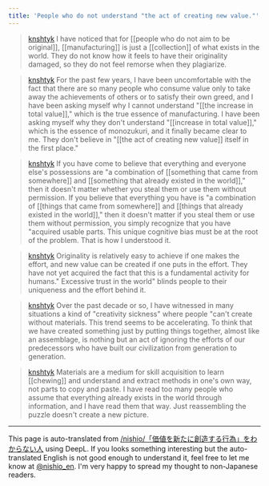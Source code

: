 ```yaml
---
title: 'People who do not understand "the act of creating new value."'
---
```


> [knshtyk](https://twitter.com/knshtyk/status/1755724928194957483) I have noticed that for [[people who do not aim to be original]], [[manufacturing]] is just a [[collection]] of what exists in the world. They do not know how it feels to have their originality damaged, so they do not feel remorse when they plagiarize.

> [knshtyk](https://twitter.com/knshtyk/status/1755726341717237886) For the past few years, I have been uncomfortable with the fact that there are so many people who consume value only to take away the achievements of others or to satisfy their own greed, and I have been asking myself why I cannot understand "[[the increase in total value]]," which is the true essence of manufacturing. I have been asking myself why they don't understand "[[increase in total value]]," which is the essence of monozukuri, and it finally became clear to me. They don't believe in "[[the act of creating new value]] itself in the first place."

> [knshtyk](https://twitter.com/knshtyk/status/1755727586456707404) If you have come to believe that everything and everyone else's possessions are "a combination of [[something that came from somewhere]] and [[something that already existed in the world]]," then it doesn't matter whether you steal them or use them without permission. If you believe that everything you have is "a combination of [[things that came from somewhere]] and [[things that already existed in the world]]," then it doesn't matter if you steal them or use them without permission, you simply recognize that you have "acquired usable parts. This unique cognitive bias must be at the root of the problem. That is how I understood it.

> [knshtyk](https://twitter.com/knshtyk/status/1755729019432210462) Originality is relatively easy to achieve if one makes the effort, and new value can be created if one puts in the effort. They have not yet acquired the fact that this is a fundamental activity for humans." Excessive trust in the world" blinds people to their uniqueness and the effort behind it.

> [knshtyk](https://twitter.com/knshtyk/status/1755730940503159019) Over the past decade or so, I have witnessed in many situations a kind of "creativity sickness" where people "can't create without materials. This trend seems to be accelerating. To think that we have created something just by putting things together, almost like an assemblage, is nothing but an act of ignoring the efforts of our predecessors who have built our civilization from generation to generation.

> [knshtyk](https://twitter.com/knshtyk/status/1755733818181558371) Materials are a medium for skill acquisition to learn [[chewing]] and understand and extract methods in one's own way, not parts to copy and paste. I have read too many people who assume that everything already exists in the world through information, and I have read them that way. Just reassembling the puzzle doesn't create a new picture.


---
This page is auto-translated from [/nishio/「価値を新たに創造する行為」をわからない人](https://scrapbox.io/nishio/「価値を新たに創造する行為」をわからない人) using DeepL. If you looks something interesting but the auto-translated English is not good enough to understand it, feel free to let me know at [@nishio_en](https://twitter.com/nishio_en). I'm very happy to spread my thought to non-Japanese readers.